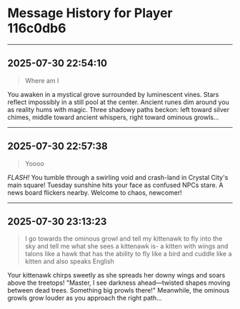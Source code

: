 # Message History for Player 116c0db6


---

## 2025-07-30 22:54:10

> Where am I 

You awaken in a mystical grove surrounded by luminescent vines. Stars reflect impossibly in a still pool at the center. Ancient runes dim around you as reality hums with magic. Three shadowy paths beckon: left toward silver chimes, middle toward ancient whispers, right toward ominous growls...

---

## 2025-07-30 22:57:38

> Yoooo

*FLASH!* You tumble through a swirling void and crash-land in Crystal City's main square! Tuesday sunshine hits your face as confused NPCs stare. A news board flickers nearby. Welcome to chaos, newcomer!

---

## 2025-07-30 23:13:23

> I go towards the ominous growl and tell my kittenawk to fly into the sky and tell me what she sees a kittenawk is- a kitten with wings and talons like a hawk that has the ability to fly like a bird and cuddle like a kitten and also speaks English 

Your kittenawk chirps sweetly as she spreads her downy wings and soars above the treetops! "Master, I see darkness ahead—twisted shapes moving between dead trees. Something big prowls there!" Meanwhile, the ominous growls grow louder as you approach the right path...